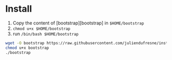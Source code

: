 Install
=======

1. Copy the content of [bootstrap][bootstrap] in `$HOME/bootstrap`
2. `chmod u+x $HOME/bootstrap`
3. run `/bin/bash $HOME/bootstrap`



```bash
wget -O bootstrap https://raw.githubusercontent.com/juliendufresne/install/master/bootstrap
chmod u+x bootstrap
./bootstrap
```
